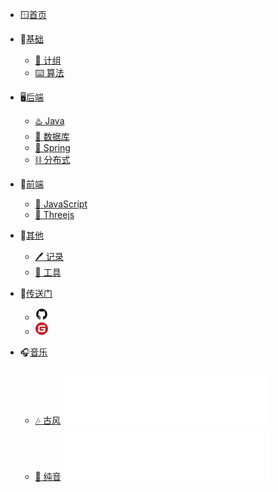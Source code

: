 * 🪟[首页](README)
* 🧱[基础]()
  - [🔑 计组](/coding/csapp/)
  <!-- - [🌐 计网](/coding/network/) -->
  <!-- - [⚙️ OS](/coding/os/) -->
  - [⌨️ 算法](/coding/algorithm/)
* 🖥️[后端](README?id=后端)
  - [♨️ Java](/coding/java/javaSE/)
  - [💽 数据库](/coding/database/)
  - [🍃 Spring](/coding/java/spring/)
  <!-- - [🔥 测试](README?id=测试) -->
  - [⛓️ 分布式](/coding/distribute/)
  <!-- - [🤖 CI/CD](README?id=CI/CD) -->
* 📱[前端](README?id=前端)
  - [👾 JavaScript](/coding/javascript/js/)
  <!-- - [🟢 Vue](README?id=Vue) -->
  - [🎥 Threejs](/coding/javascript/threejs/)
  <!-- - [🎨 UI设计](README?id=UI设计) -->
* 📂[其他](README?id=其他)
  - [🖊️ 记录](/writing/extract/)
  - [🧰 工具](/writing/tool/)
* 🔗[传送门]()
  <!-- github -->
  - [<svg t="1662433951325" class="icon" viewBox="0 0 1024 1024" version="1.1" xmlns="http://www.w3.org/2000/svg" p-id="2825" width="20" height="20"><path d="M960 512c0 97.76-28.704 185.216-85.664 263.264-56.96 78.016-130.496 131.84-220.64 161.856-10.304 1.824-18.368 0.448-22.848-4.032a22.4 22.4 0 0 1-7.2-17.504v-122.88c0-37.632-10.304-65.44-30.464-82.912a409.856 409.856 0 0 0 59.616-10.368 222.752 222.752 0 0 0 54.72-22.816c18.848-10.784 34.528-23.36 47.104-38.592 12.544-15.232 22.848-35.904 30.912-61.44 8.096-25.568 12.128-54.688 12.128-87.904 0-47.072-15.232-86.976-46.208-120.16 14.368-35.456 13.024-74.912-4.48-118.848-10.752-3.616-26.432-1.344-47.072 6.272s-38.56 16.16-53.824 25.568l-21.984 13.888c-36.32-10.304-73.536-15.232-112.096-15.232s-75.776 4.928-112.096 15.232a444.48 444.48 0 0 0-24.672-15.68c-10.336-6.272-26.464-13.888-48.896-22.432-21.952-8.96-39.008-11.232-50.24-8.064-17.024 43.936-18.368 83.424-4.032 118.848-30.496 33.632-46.176 73.536-46.176 120.608 0 33.216 4.032 62.336 12.128 87.456 8.032 25.12 18.368 45.76 30.496 61.44 12.544 15.68 28.224 28.704 47.072 39.04 18.848 10.304 37.216 17.92 54.72 22.816a409.6 409.6 0 0 0 59.648 10.368c-15.712 13.856-25.12 34.048-28.704 60.064a99.744 99.744 0 0 1-26.464 8.512 178.208 178.208 0 0 1-33.184 2.688c-13.024 0-25.568-4.032-38.144-12.544-12.544-8.512-23.296-20.64-32.256-36.32a97.472 97.472 0 0 0-28.256-30.496c-11.232-8.064-21.088-12.576-28.704-13.92l-11.648-1.792c-8.096 0-13.92 0.928-17.056 2.688-3.136 1.792-4.032 4.032-2.688 6.72s3.136 5.408 5.376 8.096 4.928 4.928 7.616 7.168l4.032 2.688c8.544 4.032 17.056 11.232 25.568 21.984 8.544 10.752 14.368 20.64 18.4 29.6l5.824 13.44c4.928 14.816 13.44 26.912 25.568 35.872 12.096 8.992 25.088 14.816 39.008 17.504 13.888 2.688 27.36 4.032 40.352 4.032s23.776-0.448 32.288-2.24l13.472-2.24c0 14.784 0 32.288 0.416 52.032 0 19.744 0.48 30.496 0.48 31.392a22.624 22.624 0 0 1-7.648 17.472c-4.928 4.48-12.992 5.824-23.296 4.032-90.144-30.048-163.68-83.84-220.64-161.888C92.256 697.216 64 609.312 64 512c0-81.152 20.192-156.064 60.096-224.672s94.176-122.88 163.232-163.232C355.936 84.192 430.816 64 512 64s156.064 20.192 224.672 60.096 122.88 94.176 163.232 163.232C939.808 355.488 960 430.848 960 512" fill="#000000" p-id="2826"></path></svg>](https://github.com/PPDebug)
  <!-- gitee -->
  - [<svg t="1662434034949" class="icon" viewBox="0 0 1024 1024" version="1.1" xmlns="http://www.w3.org/2000/svg" p-id="3062" width="20" height="20"><path d="M512 1024C229.222 1024 0 794.778 0 512S229.222 0 512 0s512 229.222 512 512-229.222 512-512 512z m259.149-568.883h-290.74a25.293 25.293 0 0 0-25.292 25.293l-0.026 63.206c0 13.952 11.315 25.293 25.267 25.293h177.024c13.978 0 25.293 11.315 25.293 25.267v12.646a75.853 75.853 0 0 1-75.853 75.853h-240.23a25.293 25.293 0 0 1-25.267-25.293V417.203a75.853 75.853 0 0 1 75.827-75.853h353.946a25.293 25.293 0 0 0 25.267-25.292l0.077-63.207a25.293 25.293 0 0 0-25.268-25.293H417.152a189.62 189.62 0 0 0-189.62 189.645V771.15c0 13.977 11.316 25.293 25.294 25.293h372.94a170.65 170.65 0 0 0 170.65-170.65V480.384a25.293 25.293 0 0 0-25.293-25.267z" fill="#C71D23" p-id="3063"></path></svg>](https://gitee.com/shang-kun-ya)
  <!-- 微信 -->
  <!-- - [<svg t="1662434081576" class="icon" viewBox="0 0 1024 1024" version="1.1" xmlns="http://www.w3.org/2000/svg" p-id="4040" width="20" height="20"><path d="M814.933333 914.666667H214.4c-54.933333 0-99.733333-44.8-99.733333-99.733334V214.4c0-54.933333 44.8-99.733333 99.733333-99.733333h600.533333c54.933333 0 99.733333 44.8 99.733334 99.733333v600.533333c0 54.933333-44.8 99.733333-99.733334 99.733334z" fill="#3FCF77" p-id="4041"></path><path d="M533.333333 602.666667c0 56-57.066667 101.333333-128 101.333333-14.933333 0-28.8-2.133333-42.133333-5.866667-6.4-1.6-37.333333 24-43.2 21.866667-6.4-2.666667 11.2-34.666667 5.333333-37.866667-29.333333-18.666667-48-46.933333-48-79.466666 0-56 57.066667-101.333333 128-101.333334s128 45.333333 128 101.333334z" fill="#8CE2AD" p-id="4042"></path><path d="M746.666667 493.333333c0 54.4-32 102.4-81.066667 132.266667-8 4.8 26.133333 53.333333 17.066667 57.066667-8.533333 3.733333-60.266667-37.333333-69.866667-34.666667-19.2 5.333333-39.466667 8-60.8 8C444.266667 656 357.333333 582.933333 357.333333 493.333333S444.266667 330.666667 552 330.666667 746.666667 403.733333 746.666667 493.333333z" fill="#FFFFFF" p-id="4043"></path><path d="M485.333333 464m-21.333333 0a21.333333 21.333333 0 1 0 42.666667 0 21.333333 21.333333 0 1 0-42.666667 0Z" fill="#3FCF77" p-id="4044"></path><path d="M357.333333 581.333333m-14.933333 0a14.933333 14.933333 0 1 0 29.866667 0 14.933333 14.933333 0 1 0-29.866667 0Z" fill="#3FCF77" p-id="4045"></path><path d="M618.666667 464m-21.333334 0a21.333333 21.333333 0 1 0 42.666667 0 21.333333 21.333333 0 1 0-42.666667 0Z" fill="#3FCF77" p-id="4046"></path></svg>]() -->
  

* 🎧[音乐]()
    - [🎶 古风]()
        <!-- script:start -->
        <iframe frameborder="no" border="0" marginwidth="0" marginheight="0" width=330 height=86 src="//music.163.com/outchain/player?type=2&id=422428345&auto=1&height=66"></iframe>
        <!-- script:end -->
    - [🎹 纯音]()
        <!-- script:start -->
        <iframe frameborder="no" border="0" marginwidth="0" marginheight="0" width=330 height=86 src="//music.163.com/outchain/player?type=2&id=478507889&auto=1&height=66"></iframe>
        <!-- script:end -->